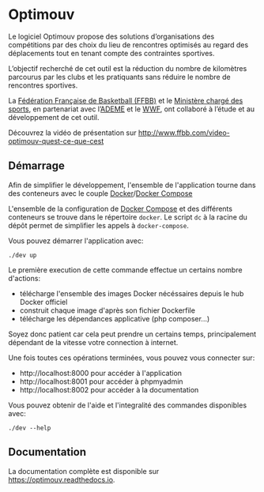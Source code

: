 # Optimouv

Le logiciel Optimouv propose des solutions d’organisations des compétitions par des choix du lieu de rencontres
optimisés au regard des déplacements tout en tenant compte des contraintes sportives.

L’objectif recherché de cet outil est la réduction du nombre de kilomètres parcourus par les clubs et les pratiquants
sans réduire le nombre de rencontres sportives.

La [Fédération Française de Basketball (FFBB)][ffbb] et le [Ministère chargé des sports][ministere-sports],
en partenariat avec l’[ADEME][] et le [WWF][],
ont collaboré à l’étude et au développement de cet outil.

Découvrez la vidéo de présentation sur http://www.ffbb.com/video-optimouv-quest-ce-que-cest

## Démarrage

Afin de simplifier le développement,
l'ensemble de l'application tourne dans des conteneurs avec le couple [Docker][]/[Docker Compose][]

L'ensemble de la configuration de [Docker Compose][]
et des différents conteneurs se trouve dans le répertoire `docker`.
Le script `dc` à la racine du dépôt permet de simplifier les appels à `docker-compose`.

Vous pouvez démarrer l'application avec:

```shell
./dev up
```

Le première execution de cette commande effectue un certains nombre d'actions:

- télécharge l'ensemble des images Docker nécéssaires depuis le hub Docker officiel
- construit chaque image d'après son fichier Dockerfile
- télécharge les dépendances applicative (php composer...)

Soyez donc patient car cela peut prendre un certains temps,
principalement dépendant de la vitesse votre connection à internet.

Une fois toutes ces opérations terminées, vous pouvez vous connecter sur:

- http://localhost:8000 pour accéder à l'application
- http://localhost:8001 pour accéder à phpmyadmin
- http://localhost:8002 pour accéder à la documentation

Vous pouvez obtenir de l'aide et l'integralité des commandes disponibles avec:

```shell
./dev --help
```

## Documentation

La documentation complète est disponible sur <https://optimouv.readthedocs.io>.


[ffbb]: http://www.ffbb.com/
[ministere-sports]: http://www.sports.gouv.fr/
[ADEME]: http://www.ademe.fr/
[WWF]: http://www.wwf.fr/
[Composer]: https://getcomposer.org/
[Docker]: https://www.docker.com/
[Docker Compose]: https://docs.docker.com/compose/
